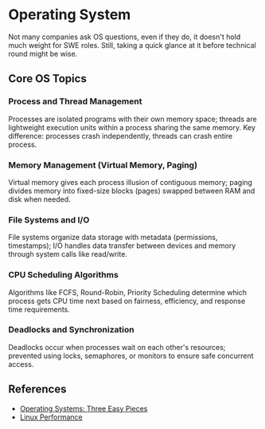 # Operating System

Not many companies ask OS questions, even if they do, it doesn't hold much weight for SWE roles. Still, taking a quick glance at it before technical round might be wise.

## Core OS Topics

### Process and Thread Management
Processes are isolated programs with their own memory space; threads are lightweight execution units within a process sharing the same memory. Key difference: processes crash independently, threads can crash entire process.

### Memory Management (Virtual Memory, Paging)
Virtual memory gives each process illusion of contiguous memory; paging divides memory into fixed-size blocks (pages) swapped between RAM and disk when needed.

### File Systems and I/O
File systems organize data storage with metadata (permissions, timestamps); I/O handles data transfer between devices and memory through system calls like read/write.

### CPU Scheduling Algorithms
Algorithms like FCFS, Round-Robin, Priority Scheduling determine which process gets CPU time next based on fairness, efficiency, and response time requirements.

### Deadlocks and Synchronization
Deadlocks occur when processes wait on each other's resources; prevented using locks, semaphores, or monitors to ensure safe concurrent access.

## References
- [Operating Systems: Three Easy Pieces](https://pages.cs.wisc.edu/~remzi/OSTEP/)
- [Linux Performance](http://www.brendangregg.com/linuxperf.html)
